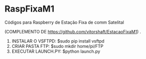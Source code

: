 # RaspFixaM1
Códigos para Raspberry de Estação Fixa de comm Satelital

(COMPLEMENTO DE https://github.com/vitorshaft/EstacaoFixaM1)
.
1. INSTALAR O VSFTPD: 
  $sudo pip install vsftpd
2. CRIAR PASTA FTP:
  $sudo mkdir home/pi/FTP
3. EXECUTAR LAUNCH.PY:
  $python launch.py
